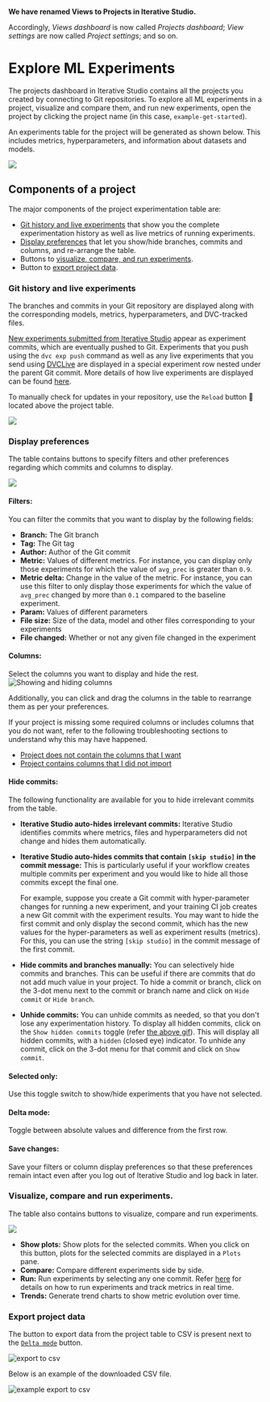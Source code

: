 <admon>

**We have renamed Views to Projects in Iterative Studio.**

Accordingly, _Views dashboard_ is now called _Projects dashboard_; _View
settings_ are now called _Project settings_; and so on.

</admon>

# Explore ML Experiments

The projects dashboard in Iterative Studio contains all the projects you created
by connecting to Git repositories. To explore all ML experiments in a project,
visualize and compare them, and run new experiments, open the project by
clicking the project name (in this case, `example-get-started`).

An experiments table for the project will be generated as shown below. This
includes metrics, hyperparameters, and information about datasets and models.

![](https://static.iterative.ai/img/studio/view_components.png)

## Components of a project

The major components of the project experimentation table are:

- [Git history and live experiments](#git-history-and-live-metrics) that show
  you the complete experimentation history as well as live metrics of running
  experiments.
- [Display preferences](#display-preferences) that let you show/hide branches,
  commits and columns, and re-arrange the table.
- Buttons to
  [visualize, compare, and run experiments](#visualize-compare-and-run-experiments).
- Button to [export project data](#export-project-data).

### Git history and live experiments

The branches and commits in your Git repository are displayed along with the
corresponding models, metrics, hyperparameters, and DVC-tracked files.

[New experiments submitted from Iterative Studio][run-experiments] appear as
experiment commits, which are eventually pushed to Git. Experiments that you
push using the `dvc exp push` command as well as any live experiments that you
send using [DVCLive] are displayed in a special experiment row nested under the
parent Git commit. More details of how live experiments are displayed can be
found
[here](/doc/studio/user-guide/projects-and-experiments/live-metrics-and-plots#view-live-metrics-and-plots).

To manually check for updates in your repository, use the `Reload` button 🔄
located above the project table.

<!-- To do: Replace the following image with one that contains dvc exp and live experiment rows.-->

![](https://static.iterative.ai/img/studio/view_components_1.gif)

### Display preferences

The table contains buttons to specify filters and other preferences regarding
which commits and columns to display.

![](https://static.iterative.ai/img/studio/view_components_2.gif)

#### Filters:

You can filter the commits that you want to display by the following fields:

- **Branch:** The Git branch
- **Tag:** The Git tag
- **Author:** Author of the Git commit
- **Metric:** Values of different metrics. For instance, you can display only
  those experiments for which the value of `avg_prec` is greater than `0.9`.
- **Metric delta:** Change in the value of the metric. For instance, you can use
  this filter to only display those experiments for which the value of
  `avg_prec` changed by more than `0.1` compared to the baseline experiment.
- **Param:** Values of different parameters
- **File size:** Size of the data, model and other files corresponding to your
  experiments
- **File changed:** Whether or not any given file changed in the experiment

#### Columns:

Select the columns you want to display and hide the rest.
![Showing and hiding columns](https://static.iterative.ai/img/studio/show_hide_columns.gif)

Additionally, you can click and drag the columns in the table to rearrange them
as per your preferences.

If your project is missing some required columns or includes columns that you do
not want, refer to the following troubleshooting sections to understand why this
may have happened.

- [Project does not contain the columns that I want](/doc/studio/troubleshooting#project-does-not-contain-the-columns-that-i-want)
- [Project contains columns that I did not import](/doc/studio/troubleshooting#project-contains-columns-that-i-did-not-import)

#### Hide commits:

The following functionality are available for you to hide irrelevant commits
from the table.

- **Iterative Studio auto-hides irrelevant commits:** Iterative Studio
  identifies commits where metrics, files and hyperparameters did not change and
  hides them automatically.
- **Iterative Studio auto-hides commits that contain `[skip studio]` in the
  commit message:** This is particularly useful if your workflow creates
  multiple commits per experiment and you would like to hide all those commits
  except the final one.

  For example, suppose you create a Git commit with hyper-parameter changes for
  running a new experiment, and your training CI job creates a new Git commit
  with the experiment results. You may want to hide the first commit and only
  display the second commit, which has the new values for the hyper-parameters
  as well as experiment results (metrics). For this, you can use the string
  `[skip studio]` in the commit message of the first commit.

- **Hide commits and branches manually:** You can selectively hide commits and
  branches. This can be useful if there are commits that do not add much value
  in your project. To hide a commit or branch, click on the 3-dot menu next to
  the commit or branch name and click on `Hide commit` or `Hide branch`.
- **Unhide commits:** You can unhide commits as needed, so that you don't lose
  any experimentation history. To display all hidden commits, click on the
  `Show hidden commits` toggle (refer [the above gif](#display-preferences)).
  This will display all hidden commits, with a `hidden` (closed eye) indicator.
  To unhide any commit, click on the 3-dot menu for that commit and click on
  `Show commit`.

#### Selected only:

Use this toggle switch to show/hide experiments that you have not selected.

#### Delta mode:

Toggle between absolute values and difference from the first row.

#### Save changes:

Save your filters or column display preferences so that these preferences remain
intact even after you log out of Iterative Studio and log back in later.

### Visualize, compare and run experiments.

The table also contains buttons to visualize, compare and run experiments.

![](https://static.iterative.ai/img/studio/view_components_3.gif)

- **Show plots:** Show plots for the selected commits. When you click on this
  button, plots for the selected commits are displayed in a `Plots ` pane.
- **Compare:** Compare different experiments side by side.
- **Run:** Run experiments by selecting any one commit. Refer
  [here][run-experiments] for details on how to run experiments and track
  metrics in real time.
- **Trends:** Generate trend charts to show metric evolution over time.

### Export project data

The button to export data from the project table to CSV is present next to the
[`Delta mode`](#delta-mode) button.

![export to csv](https://static.iterative.ai/img/studio/project_export_to_csv.png)

Below is an example of the downloaded CSV file.

![example export to csv](https://static.iterative.ai/img/studio/project_export_to_csv_example.png)

[run-experiments]: /doc/studio/user-guide/run-experiments
[dvclive]: /doc/dvclive

